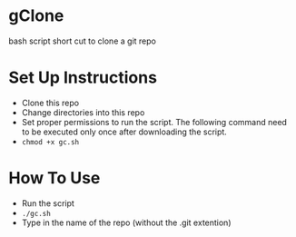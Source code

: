 # gClone
bash script short cut to clone a git repo

# Set Up Instructions
* Clone this repo
* Change directories into this repo
* Set proper permissions to run the script. The following command need to be executed only once after downloading the script.
 * `chmod +x gc.sh`   

# How To Use
* Run the script
 * `./gc.sh`
* Type in the name of the repo (without the .git extention)
